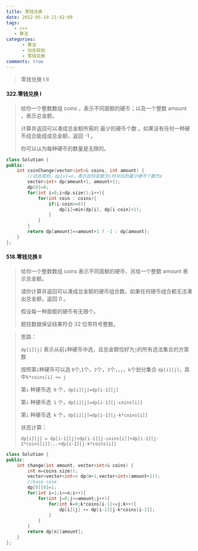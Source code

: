 ```yaml
---
title: 零钱兑换
date: 2022-05-19 21:42:09
tags:
   - c++
   - 算法
categories: 
      - 算法
      - 动态规划
      - 零钱兑换
comments: true
---
```


>  零钱兑换 I   II

<!-- more -->

#### 322.零钱兑换 I

> 给你一个整数数组 coins ，表示不同面额的硬币；以及一个整数 amount ，表示总金额。
>
> 计算并返回可以凑成总金额所需的 最少的硬币个数 。如果没有任何一种硬币组合能组成总金额，返回 -1 。
>
> 你可以认为每种硬币的数量是无限的。

```c++
class Solution {
public:
    int coinChange(vector<int>& coins, int amount) {
        //动态规划，dp[i]=x，表示目标金额为i时对应的最少硬币个数为x
        vector<int> dp(amount+1, amount+1);
        dp[0]=0;
        for(int i=0;i<dp.size();i++){
            for(int coin : coins){
                if(i-coin>=0){
                    dp[i]=min(dp[i], dp[i-coin]+1);
                }
            }
        }
        return dp[amount]==amount+1 ? -1 : dp[amount];
    }
};
```

#### 518.零钱兑换 II

> 给你一个整数数组 coins 表示不同面额的硬币，另给一个整数 amount 表示总金额。
>
> 请你计算并返回可以凑成总金额的硬币组合数。如果任何硬币组合都无法凑出总金额，返回 0 。
>
> 假设每一种面额的硬币有无限个。 
>
> 题目数据保证结果符合 32 位带符号整数。

> 思路：
>
> `dp[i][j]` 表示从前`i`种硬币中选，且总金额恰好为`j`的所有选法集合的方案数
>
> 按照第`i`种硬币可以选 `0`个,`1`个，`2`个，`3`个，，，，`k`个划分集合 `dp[i][j]`，其中`k*coins[i] <= j`
>
> 第`i` 种硬币选` 0` 个，`dp[i][j]=dp[i-1][j]`
>
> 第`i` 种硬币选` 1` 个，`dp[i][j]=dp[i-1][j-coins[i]]`
>
> 第`i` 种硬币选` k` 个，`dp[i][j]=dp[i-1][j-k*coins[i]]`
>
> 状态计算：
>
> `dp[i][j] = dp[i-1][j]+dp[i-1][j-coins[i]]+dp[i-1][j-2*coins[i]]...+dp[i-1][j-k*coins[i]]`

```c++
class Solution {
public:
    int change(int amount, vector<int>& coins) {
        int n=coins.size();
        vector<vector<int>> dp(n+1,vector<int>(amount+1));
        //base case
        dp[0][0]=1;
        for(int i=1;i<=n;i++){
            for(int j=0;j<=amount;j++){
                for(int k=0;k*coins[i-1]<=j;k++){
                    dp[i][j] += dp[i-1][j-k*coins[i-1]];
                }
            }
        }
        return dp[n][amount];
    }
};
```